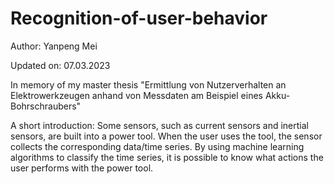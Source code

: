 # Recognition-of-user-behavior
Author: Yanpeng Mei

Updated on: 07.03.2023

In memory of my master thesis "Ermittlung von Nutzerverhalten an Elektrowerkzeugen anhand von Messdaten am Beispiel eines Akku-Bohrschraubers"

A short introduction: Some sensors, such as current sensors and inertial sensors, are built into a power tool. When the user uses the tool, the sensor collects the corresponding data/time series. By using machine learning algorithms to classify the time series, it is possible to know what actions the user performs with the power tool.
